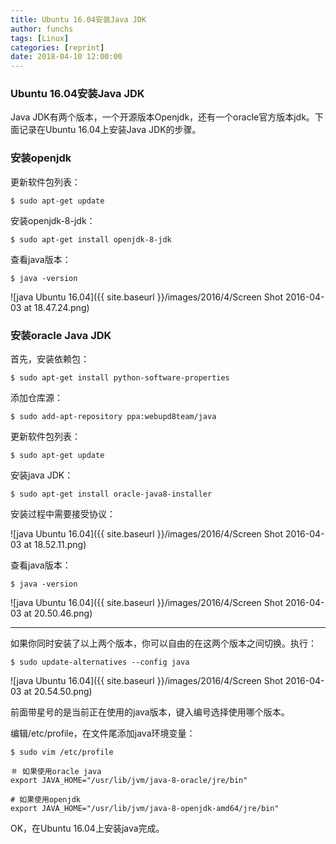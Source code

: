 ```yaml
---
title: Ubuntu 16.04安装Java JDK
author: funchs
tags: [Linux]
categories: [reprint]
date: 2018-04-10 12:00:00
---
```


### Ubuntu 16.04安装Java JDK

Java JDK有两个版本，一个开源版本Openjdk，还有一个oracle官方版本jdk。下面记录在Ubuntu 16.04上安装Java JDK的步骤。

### 安装openjdk

更新软件包列表：

```shell
$ sudo apt-get update
```

安装openjdk-8-jdk：

```shell
$ sudo apt-get install openjdk-8-jdk
```

查看java版本：

```shell
$ java -version
```

![java Ubuntu 16.04]({{ site.baseurl }}/images/2016/4/Screen Shot 2016-04-03 at 18.47.24.png)

### 安装oracle Java JDK

首先，安装依赖包：

```shell
$ sudo apt-get install python-software-properties
```

添加仓库源：

```shell
$ sudo add-apt-repository ppa:webupd8team/java
```

更新软件包列表：

```shell
$ sudo apt-get update
```

安装java JDK：

```shell
$ sudo apt-get install oracle-java8-installer
```

安装过程中需要接受协议：

![java Ubuntu 16.04]({{ site.baseurl }}/images/2016/4/Screen Shot 2016-04-03 at 18.52.11.png)

查看java版本：

```shell
$ java -version
```

![java Ubuntu 16.04]({{ site.baseurl }}/images/2016/4/Screen Shot 2016-04-03 at 20.50.46.png)

*****

如果你同时安装了以上两个版本，你可以自由的在这两个版本之间切换。执行：

```shell
$ sudo update-alternatives --config java
```

![java Ubuntu 16.04]({{ site.baseurl }}/images/2016/4/Screen Shot 2016-04-03 at 20.54.50.png)

前面带星号的是当前正在使用的java版本，键入编号选择使用哪个版本。

编辑/etc/profile，在文件尾添加java环境变量：

```shell
$ sudo vim /etc/profile
```

```
＃ 如果使用oracle java
export JAVA_HOME="/usr/lib/jvm/java-8-oracle/jre/bin"

# 如果使用openjdk
export JAVA_HOME="/usr/lib/jvm/java-8-openjdk-amd64/jre/bin"
```

OK，在Ubuntu 16.04上安装java完成。
